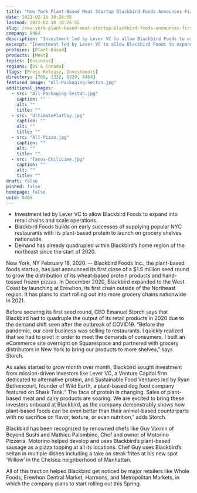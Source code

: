 ```yaml
---
title: "New York Plant-Based Meat Startup Blackbird Foods Announces First Close of $1.5M Seed Round"
date: 2021-02-10 18:26:55
lastmod: 2021-02-10 18:26:55
slug: /new-york-plant-based-meat-startup-blackbird-foods-announces-first-close-15m-seed-round
company: 8464
description: "Investment led by Lever VC to allow Blackbird Foods to expand into retail chains and scale operations.Blackbird Foods builds on early successes of supplying popular NYC restaurants with its plant-based protein to launch on grocery shelves nationwide.Demand has already quadrupled within Blackbird’s home region of the northeast since the start of 2020."
excerpt: "Investment led by Lever VC to allow Blackbird Foods to expand into retail chains and scale operations.Blackbird Foods builds on early successes of supplying popular NYC restaurants with its plant-based protein to launch on grocery shelves nationwide.Demand has already quadrupled within Blackbird’s home region of the northeast since the start of 2020."
proteins: [Plant-Based]
products: [Meat]
topics: [Business]
regions: [US & Canada]
flags: [Press Release, Investments]
directory: [700, 1332, 8229, 8464]
featured_image: "All-Packaging-Seitan.jpg"
additional_images:
  - src: "All-Packaging-Seitan.jpg"
    caption: ""
    alt: ""
    title: ""
  - src: "UltimateFlatlay.jpg"
    caption: ""
    alt: ""
    title: ""
  - src: "All-Pizza.jpg"
    caption: ""
    alt: ""
    title: ""
  - src: "Tacos-ChiliLime.jpg"
    caption: ""
    alt: ""
    title: ""
draft: false
pinned: false
homepage: false
uuid: 8465
---
```

<ul>
<li>Investment led by Lever VC to allow Blackbird Foods to expand into retail chains and scale operations.</li>
<li>Blackbird Foods builds on early successes of supplying popular NYC restaurants with its plant-based protein to launch on grocery shelves nationwide.</li>
<li>Demand has already quadrupled within Blackbird’s home region of the northeast since the start of 2020.</li>
</ul>
<p>New York, NY February 18, 2020. -- Blackbird Foods Inc., the plant-based foods startup, has just announced its first close of a $1.5 million seed round to grow the distribution of its wheat-based protein products and hand-tossed frozen pizzas. In December 2020, Blackbird expanded to the West Coast by launching at Erewhon, its first chain outside of the Northeast region. It has plans to start rolling out into more grocery chains nationwide in 2021.</p>
<p>Before securing its first seed round, CEO Emanuel Storch says that Blackbird had to quadruple the output of its retail products in 2020 due to the demand shift seen after the outbreak of COVID19. “Before the pandemic, our core business was selling to restaurants. I quickly realized that we had to pivot in order to meet the demands of consumers. I built an eCommerce site overnight on Squarespace and partnered with grocery distributors in New York to bring our products to more shelves,” says Storch.</p>
<p>As sales started to grow month over month, Blackbird sought investment from mission-driven investors like Lever VC, a Venture Capital firm dedicated to alternative protein, and Sustainable Food Ventures led by Ryan Bethencourt, founder of Wild Earth, a plant-based dog food company featured on Shark Tank.“ The face of protein is changing. Sales of plant-based meat and dairy products are soaring. We are excited to bring these investors onboard at Blackbird, as the company demonstrably shows how plant-based foods can be even better than their animal-based counterparts with no sacrifice on flavor, texture, or even nutrition,” adds Storch.</p>
<p>Blackbird has been recognized by renowned chefs like Guy Vaknin of Beyond Sushi and Mathieu Palombino, Chef and owner of Motorino Pizzeria. Motorino helped develop and uses Blackbird’s plant-based sausage as a pizza topping at all its locations. Chef Guy uses Blackbird’s seitan in multiple dishes including a take on steak frites at his new spot ‘Willow’ in the Chelsea neighborhood of Manhattan.</p>
<p>All of this traction helped Blackbird get noticed by major retailers like Whole Foods, Erewhon Central Market, Harmons, and Metropolitan Markets, in which the company plans to start rolling out this Spring.</p>
